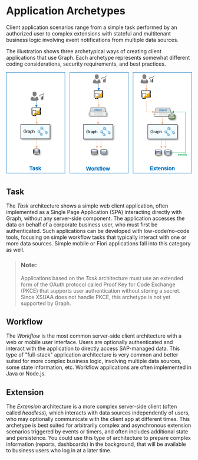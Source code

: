 <!-- loio4db0c0b7d83f4080a45ae702dfe97dbc -->

# Application Archetypes

Client application scenarios range from a simple task performed by an authorized user to complex extensions with stateful and multitenant business logic involving event notifications from multiple data sources.

The illustration shows three archetypical ways of creating client applications that use Graph. Each archetype represents somewhat different coding considerations, security requirements, and best practices.

![](images/Application_Architypes_f65da8e.png)



<a name="loio4db0c0b7d83f4080a45ae702dfe97dbc__section_pty_5q5_yrb"/>

## Task

The *Task* architecture shows a simple web client application, often implemented as a Single Page Application \(SPA\) interacting directly with Graph, without any server-side component. The application accesses the data on behalf of a corporate business user, who must first be authenticated. Such applications can be developed with low-code/no-code tools, focusing on simple workflow tasks that typically interact with one or more data sources. Simple mobile or Fiori applications fall into this category as well.

> ### Note:  
> Applications based on the *Task* architecture must use an extended form of the OAuth protocol called Proof Key for Code Exchange \(PKCE\) that supports user authentication without storing a secret. Since XSUAA does not handle PKCE, this archetype is not yet supported by Graph.



<a name="loio4db0c0b7d83f4080a45ae702dfe97dbc__section_nkc_2r5_yrb"/>

## Workflow

The *Workflow* is the most common server-side client architecture with a web or mobile user interface. Users are optionally authenticated and interact with the application to directly access SAP-managed data. This type of "full-stack" application architecture is very common and better suited for more complex business logic, involving multiple data sources, some state information, etc. Workflow applications are often implemented in Java or Node.js.



<a name="loio4db0c0b7d83f4080a45ae702dfe97dbc__section_nps_zq5_yrb"/>

## Extension

The *Extension* architecture is a more complex server-side client \(often called *headless*\), which interacts with data sources independently of users, who may optionally communicate with the client app at different times. This archetype is best suited for arbitrarily complex and asynchronous extension scenarios triggered by events or timers, and often includes additional state and persistence. You could use this type of architecture to prepare complex information \(reports, dashboards\) in the background, that will be available to business users who log in at a later time.

